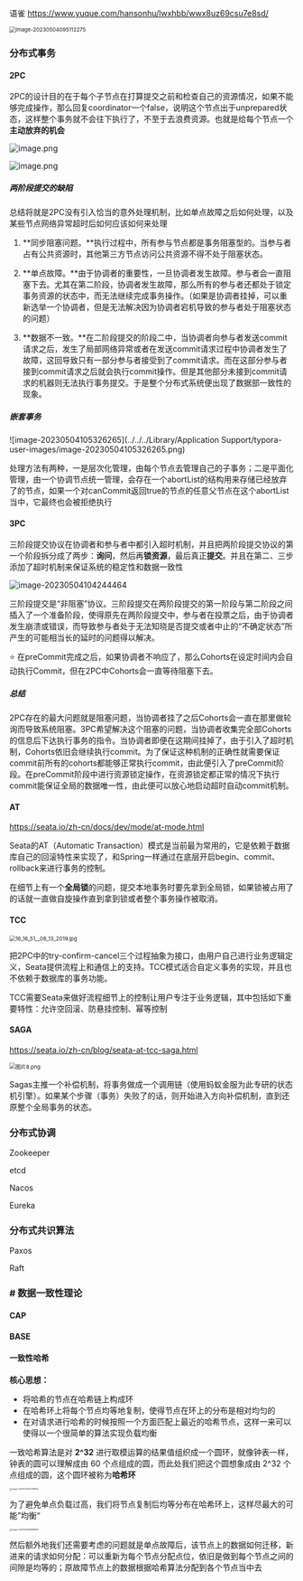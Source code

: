 语雀 https://www.yuque.com/hansonhu/lwxhbb/wwx8uz69csu7e8sd/



<img src="https://hansomehu-picgo.oss-cn-hangzhou.aliyuncs.com/typora/image-20230504095112275.png" alt="image-20230504095112275" style="zoom: 67%;" />



### 分布式事务

#### 2PC

2PC的设计目的在于每个子节点在打算提交之前和检查自己的资源情况，如果不能够完成操作，那么回复coordinator一个false，说明这个节点出于unprepared状态，这样整个事务就不会往下执行了，不至于去浪费资源。也就是给每个节点一个**主动放弃的机会**

![image.png](https://cdn.nlark.com/yuque/0/2023/png/32438377/1678359171158-73d1589a-269d-42ed-b932-8a29850f60c1.png?x-oss-process=image%2Fresize%2Cw_642%2Climit_0)

![image.png](https://cdn.nlark.com/yuque/0/2023/png/32438377/1678359213209-d1715fd4-d146-4582-82eb-fc3e11ee0dc5.png?x-oss-process=image%2Fresize%2Cw_643%2Climit_0)



##### 两阶段提交的缺陷

总结将就是2PC没有引入恰当的意外处理机制，比如单点故障之后如何处理，以及某些节点网络异常超时后如何应该如何来处理

1. **同步阻塞问题。**执行过程中，所有参与节点都是事务阻塞型的。当参与者占有公共资源时，其他第三方节点访问公共资源不得不处于阻塞状态。

2. **单点故障。**由于协调者的重要性，一旦协调者发生故障。参与者会一直阻塞下去。尤其在第二阶段，协调者发生故障，那么所有的参与者还都处于锁定事务资源的状态中，而无法继续完成事务操作。（如果是协调者挂掉，可以重新选举一个协调者，但是无法解决因为协调者宕机导致的参与者处于阻塞状态的问题）

3. **数据不一致。**在二阶段提交的阶段二中，当协调者向参与者发送commit请求之后，发生了局部网络异常或者在发送commit请求过程中协调者发生了故障，这回导致只有一部分参与者接受到了commit请求。而在这部分参与者接到commit请求之后就会执行commit操作。但是其他部分未接到commit请求的机器则无法执行事务提交。于是整个分布式系统便出现了数据部一致性的现象。



##### 嵌套事务

![image-20230504105326265](../../../Library/Application Support/typora-user-images/image-20230504105326265.png)

处理方法有两种，一是层次化管理，由每个节点去管理自己的子事务；二是平面化管理，由一个协调节点统一管理，会存在一个abortList的结构用来存储已经放弃了的节点，如果一个对canCommit返回true的节点的任意父节点在这个abortList当中，它最终也会被拒绝执行



#### 3PC

三阶段提交协议在协调者和参与者中都引入超时机制，并且把两阶段提交协议的第一个阶段拆分成了两步：**询问**，然后再**锁资源**，最后真正**提交**。并且在第二、三步添加了超时机制来保证系统的稳定性和数据一致性

![image-20230504104244464](https://hansomehu-picgo.oss-cn-hangzhou.aliyuncs.com/typora/image-20230504104244464.png)

三阶段提交是“非阻塞”协议。三阶段提交在两阶段提交的第一阶段与第二阶段之间插入了一个准备阶段，使得原先在两阶段提交中，参与者在投票之后，由于协调者发生崩溃或错误，而导致参与者处于无法知晓是否提交或者中止的“不确定状态”所产生的可能相当长的延时的问题得以解决。

⭐️ 在preCommit完成之后，如果协调者不响应了，那么Cohorts在设定时间内会自动执行Commit，但在2PC中Cohorts会一直等待阻塞下去。



##### 总结

2PC存在的最大问题就是阻塞问题，当协调者挂了之后Cohorts会一直在那里做轮询而导致系统阻塞。3PC希望解决这个阻塞的问题，当协调者收集完全部Cohorts的信息后下达执行事务的指令。当协调者即便在这期间挂掉了，由于引入了超时机制，Cohorts依旧会继续执行commit。为了保证这种机制的正确性就需要保证commit前所有的cohorts都能够正常执行commit，由此便引入了preCommit阶段。在preCommit阶段中进行资源锁定操作，在资源锁定都正常的情况下执行commit能保证全局的数据唯一性，由此便可以放心地启动超时自动commit机制。



#### AT

https://seata.io/zh-cn/docs/dev/mode/at-mode.html

Seata的AT（Automatic Transaction）模式是当前最为常用的，它是依赖于数据库自己的回滚特性来实现了，和Spring一样通过在底层开启begin、commit、rollback来进行事务的控制。

在细节上有一个**全局锁**的问题，提交本地事务时要先拿到全局锁，如果锁被占用了的话就一直做自旋操作直到拿到锁或者整个事务操作被取消。



#### TCC

<img src="https://seata.io/img/saga/sofameetup3_img/5.jpeg" alt="16_16_51__08_13_2019.jpg" style="zoom: 67%;" />

把2PC中的try-confirm-cancel三个过程抽象为接口，由用户自己进行业务逻辑定义，Seata提供流程上和通信上的支持。TCC模式适合自定义事务的实现，并且也不依赖于数据库的事务功能。

TCC需要Seata来做好流程细节上的控制让用户专注于业务逻辑，其中包括如下重要特性：允许空回滚、防悬挂控制、幂等控制



#### SAGA

https://seata.io/zh-cn/blog/seata-at-tcc-saga.html

<img src="https://seata.io/img/saga/sofameetup3_img/20.png" alt="图片8.png" style="zoom:67%;" />

Sagas主推一个补偿机制，将事务做成一个调用链（使用蚂蚁金服为此专研的状态机引擎）。如果某个步骤（事务）失败了的话，则开始进入方向补偿机制，直到还原整个全局事务的状态。





### 分布式协调

Zookeeper

etcd

Nacos

Eureka



### 分布式共识算法

Paxos

Raft



### # 数据一致性理论



#### CAP





#### BASE





#### 一致性哈希

**核心思想：**

-  将哈希的节点在哈希链上构成环
- 在哈希环上将每个节点均等地复制，使得节点在环上的分布是相对均匀的
- 在对请求进行哈希的时候按照一个方面匹配上最近的哈希节点，这样一来可以使得以一个很简单的算法实现负载均衡



一致哈希算法是对 **2^32** 进行取模运算的结果值组织成一个圆环，就像钟表一样，钟表的圆可以理解成由 60 个点组成的圆，而此处我们把这个圆想象成由 2^32 个点组成的圆，这个圆环被称为**哈希环**

<img src="https://hansomehu-picgo.oss-cn-hangzhou.aliyuncs.com/typora/image-20230222164718833.png" alt="image-20230222164718833" style="zoom: 25%;" />



为了避免单点负载过高，我们将节点复制后均等分布在哈希环上，这样尽最大的可能”均衡“

<img src="https://hansomehu-picgo.oss-cn-hangzhou.aliyuncs.com/typora/image-20230222164809839.png" alt="image-20230222164809839" style="zoom: 25%;" />

然后额外地我们还需要考虑的问题就是单点故障后，该节点上的数据如何迁移，新进来的请求如何分配：可以重新为每个节点分配点位，依旧是做到每个节点之间的间隙是均等的；原故障节点上的数据根据哈希算法分配到各个节点当中去

